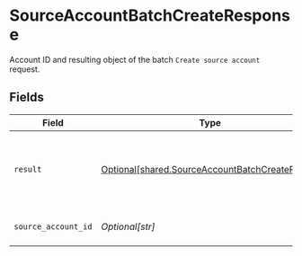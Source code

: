 # SourceAccountBatchCreateResponse

Account ID and resulting object of the batch `Create source account` request.


## Fields

| Field                                                                                                    | Type                                                                                                     | Required                                                                                                 | Description                                                                                              | Example                                                                                                  |
| -------------------------------------------------------------------------------------------------------- | -------------------------------------------------------------------------------------------------------- | -------------------------------------------------------------------------------------------------------- | -------------------------------------------------------------------------------------------------------- | -------------------------------------------------------------------------------------------------------- |
| `result`                                                                                                 | [Optional[shared.SourceAccountBatchCreateResult]](../../models/shared/sourceaccountbatchcreateresult.md) | :heavy_minus_sign:                                                                                       | Status details and corresponding object of the `Create account` operation.                               |                                                                                                          |
| `source_account_id`                                                                                      | *Optional[str]*                                                                                          | :heavy_minus_sign:                                                                                       | Unique ID for the source account.                                                                        | 12345                                                                                                    |